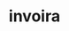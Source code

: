 ---
facebook: https://facebook.com/invoira
instagram: https://instagram.com/invoirainc
logohandle: invoira
sort: invoira
title: invoira
twitter: https://x.com/invoirainc
website: https://invoira.com/
---
